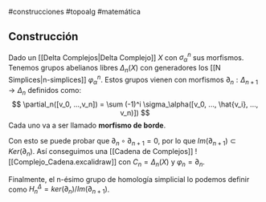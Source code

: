 #construcciones #topoalg #matemática 
## Construcción

Dado un [[Delta Complejos|Delta Complejo]] $X$ con ${\sigma^n_\alpha}$ sus morfismos. Tenemos grupos abelianos libres $\Delta_n(X)$ con generadores los [[N Simplices|n-simplices]] $\varphi^n_\alpha$.  Estos grupos vienen con morfismos $\partial_n : \Delta_{n+1} \rightarrow \Delta_n$   definidos como:
$$
\partial_n([v_0, ...,v_n]) = \sum (-1)^i \sigma_\alpha([v_0, ..., \hat{v_i}, ..., v_n)])
$$
Cada uno va a ser llamado **morfismo de borde**. 

Con esto se puede probar que $\partial_{n} \circ \partial_{n+1} = 0$, por lo que $Im(\partial_{n+1}) \subset Ker(\partial_n)$. Así conseguimos una [[Cadena de Complejos]] 
![[Complejo_Cadena.excalidraw]]
con $C_{n}= \Delta_{n}(X)$ y $\varphi_n = \partial_n$.

Finalmente, el n-ésimo grupo de homología simplicial lo podemos definir como $H_n^{\Delta} = ker(\partial_n)/Im(\partial_{n+1})$.
